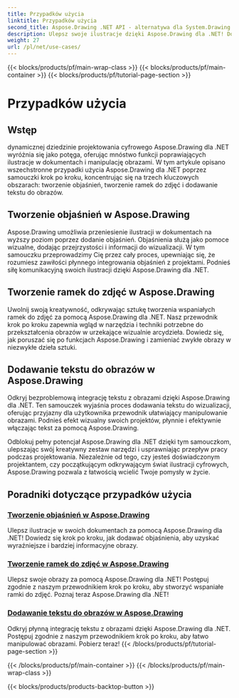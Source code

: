 ```yaml
---
title: Przypadków użycia
linktitle: Przypadków użycia
second_title: Aspose.Drawing .NET API - alternatywa dla System.Drawing.Common
description: Ulepsz swoje ilustracje dzięki Aspose.Drawing dla .NET! Dodawaj objaśnienia, twórz wspaniałe ramki i płynnie integruj tekst z obrazami, korzystając z naszych samouczków.
weight: 27
url: /pl/net/use-cases/
---
```


{{< blocks/products/pf/main-wrap-class >}}
{{< blocks/products/pf/main-container >}}
{{< blocks/products/pf/tutorial-page-section >}}

# Przypadków użycia

## Wstęp

dynamicznej dziedzinie projektowania cyfrowego Aspose.Drawing dla .NET wyróżnia się jako potęga, oferując mnóstwo funkcji poprawiających ilustracje w dokumentach i manipulację obrazami. W tym artykule opisano wszechstronne przypadki użycia Aspose.Drawing dla .NET poprzez samouczki krok po kroku, koncentrując się na trzech kluczowych obszarach: tworzenie objaśnień, tworzenie ramek do zdjęć i dodawanie tekstu do obrazów.

## Tworzenie objaśnień w Aspose.Drawing

Aspose.Drawing umożliwia przeniesienie ilustracji w dokumentach na wyższy poziom poprzez dodanie objaśnień. Objaśnienia służą jako pomoce wizualne, dodając przejrzystości i informacji do wizualizacji. W tym samouczku przeprowadzimy Cię przez cały proces, upewniając się, że rozumiesz zawiłości płynnego integrowania objaśnień z projektami. Podnieś siłę komunikacyjną swoich ilustracji dzięki Aspose.Drawing dla .NET.

## Tworzenie ramek do zdjęć w Aspose.Drawing

Uwolnij swoją kreatywność, odkrywając sztukę tworzenia wspaniałych ramek do zdjęć za pomocą Aspose.Drawing dla .NET. Nasz przewodnik krok po kroku zapewnia wgląd w narzędzia i techniki potrzebne do przekształcenia obrazów w urzekające wizualnie arcydzieła. Dowiedz się, jak poruszać się po funkcjach Aspose.Drawing i zamieniać zwykłe obrazy w niezwykłe dzieła sztuki.

## Dodawanie tekstu do obrazów w Aspose.Drawing

Odkryj bezproblemową integrację tekstu z obrazami dzięki Aspose.Drawing dla .NET. Ten samouczek wyjaśnia proces dodawania tekstu do wizualizacji, oferując przyjazny dla użytkownika przewodnik ułatwiający manipulowanie obrazami. Podnieś efekt wizualny swoich projektów, płynnie i efektywnie włączając tekst za pomocą Aspose.Drawing.

Odblokuj pełny potencjał Aspose.Drawing dla .NET dzięki tym samouczkom, ulepszając swój kreatywny zestaw narzędzi i usprawniając przepływ pracy podczas projektowania. Niezależnie od tego, czy jesteś doświadczonym projektantem, czy początkującym odkrywającym świat ilustracji cyfrowych, Aspose.Drawing pozwala z łatwością wcielić Twoje pomysły w życie.

## Poradniki dotyczące przypadków użycia
### [Tworzenie objaśnień w Aspose.Drawing](./make-callout/)
Ulepsz ilustracje w swoich dokumentach za pomocą Aspose.Drawing dla .NET! Dowiedz się krok po kroku, jak dodawać objaśnienia, aby uzyskać wyraźniejsze i bardziej informacyjne obrazy.
### [Tworzenie ramek do zdjęć w Aspose.Drawing](./photo-frame/)
Ulepsz swoje obrazy za pomocą Aspose.Drawing dla .NET! Postępuj zgodnie z naszym przewodnikiem krok po kroku, aby stworzyć wspaniałe ramki do zdjęć. Poznaj teraz Aspose.Drawing dla .NET!
### [Dodawanie tekstu do obrazów w Aspose.Drawing](./text-on-image/)
Odkryj płynną integrację tekstu z obrazami dzięki Aspose.Drawing dla .NET. Postępuj zgodnie z naszym przewodnikiem krok po kroku, aby łatwo manipulować obrazami. Pobierz teraz!
{{< /blocks/products/pf/tutorial-page-section >}}

{{< /blocks/products/pf/main-container >}}
{{< /blocks/products/pf/main-wrap-class >}}

{{< blocks/products/products-backtop-button >}}
